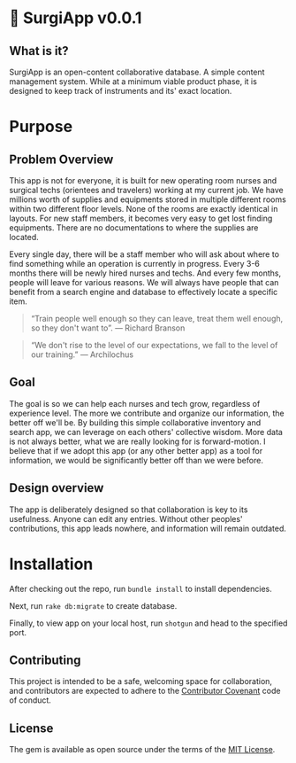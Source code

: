 # 🏩 SurgiApp v0.0.1

## What is it?

SurgiApp is an open-content collaborative database. A simple content management system. While at a minimum viable product phase, it is designed to keep track of instruments and its' exact location.

# Purpose

## Problem Overview

This app is not for everyone, it is built for new operating room nurses and surgical techs (orientees and travelers) working at my current job. We have millions worth of supplies and equipments stored in multiple different rooms within two different floor levels. None of the rooms are exactly identical in layouts. For new staff members, it becomes very easy to get lost finding equipments. There are no documentations to where the supplies are located. 

Every single day, there will be a staff member who will ask about where to find something while an operation is currently in progress. Every 3-6 months there will be newly hired nurses and techs. And every few months, people will leave for various reasons. We will always have people that can benefit from a search engine and database to effectively locate a specific item. 

>“Train people well enough so they can leave, treat them well enough, so they don't want to”. — Richard Branson

>“We don't rise to the level of our expectations, we fall to the level of our training.” ― Archilochus

## Goal

The goal is so we can help each nurses and tech grow, regardless of experience level. The more we contribute and organize our information, the better off we'll be. By building this simple collaborative inventory and search app, we can leverage on each others' collective wisdom. More data is not always better, what we are really looking for is forward-motion. I believe that if we adopt this app (or any other better app) as a tool for information, we would be significantly better off than we were before.

## Design overview

The app is deliberately designed so that collaboration is key to its usefulness. Anyone can edit any entries. Without other peoples' contributions, this app leads nowhere, and information will remain outdated. 

# Installation

After checking out the repo, run `bundle install` to install dependencies.

Next, run `rake db:migrate` to create database.

Finally, to view app on your local host, run `shotgun` and head to the specified port.

## Contributing

This project is intended to be a safe, welcoming space for collaboration, and contributors are expected to adhere to the [Contributor Covenant](http://contributor-covenant.org) code of conduct.

## License

The gem is available as open source under the terms of the [MIT License](http://opensource.org/licenses/MIT).